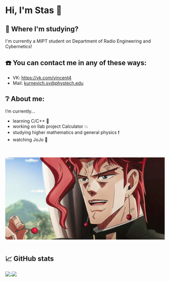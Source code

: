 # Hi, I'm Stas 👋

## :office: Where I'm studying?
I'm currently a MIPT student on Department of Radio Engineering and Cybernetics!

## :phone: You can contact me in any of these ways:
- VK: https://vk.com/vincent4
- Mail: kurnevich.sv@phystech.edu

## :grey_question: About me:
I’m currently...
- learning С/C++ :eyes:
- working on Ilab project Calculator :boom:
- studying higher mathematics and general physics :exclamation:
- watching JoJo :purple_heart:

</br>
</br>

<a href="https://www.youtube.com/watch?v=dQw4w9WgXcQ&ab_channel=RickAstleyVEVO">
<img hight="400" width="700" alt="GIF" align="center" src="https://github.com/Stan1slavssKy/Stan1slavssKy/blob/main/assets/GRPY.gif">
</a>

</br>
</br>

## 📈 GitHub stats

<a href="https://vk.com/im?sel=219165358&z=video-102087446_456271825%2Fcdfaa0c69d02869555">
  <img align="center" src="https://github-readme-stats.vercel.app/api/top-langs/?username=Stan1slavssKy&theme=synthwave"/>
</a>

<a href="https://www.youtube.com/watch?v=dQw4w9WgXcQ&ab_channel=RickAstleyVEVO">
  <img align="center" src="https://github-readme-stats.vercel.app/api?username=Stan1slavssKy&&show_icons=true&theme=synthwave" />
</a>
